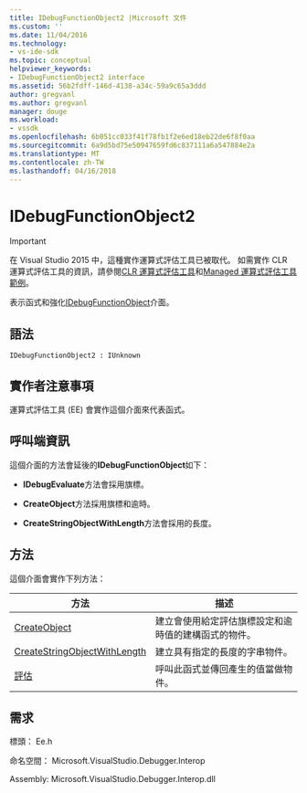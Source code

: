 ```yaml
---
title: IDebugFunctionObject2 |Microsoft 文件
ms.custom: ''
ms.date: 11/04/2016
ms.technology:
- vs-ide-sdk
ms.topic: conceptual
helpviewer_keywords:
- IDebugFunctionObject2 interface
ms.assetid: 56b2fdff-146d-4138-a34c-59a9c65a3ddd
author: gregvanl
ms.author: gregvanl
manager: douge
ms.workload:
- vssdk
ms.openlocfilehash: 6b051cc033f41f78fb1f2e6ed18eb22de6f8f0aa
ms.sourcegitcommit: 6a9d5bd75e50947659fd6c837111a6a547884e2a
ms.translationtype: MT
ms.contentlocale: zh-TW
ms.lasthandoff: 04/16/2018
---
```

# <a name="idebugfunctionobject2"></a>IDebugFunctionObject2
> [!IMPORTANT]
>  在 Visual Studio 2015 中，這種實作運算式評估工具已被取代。 如需實作 CLR 運算式評估工具的資訊，請參閱[CLR 運算式評估工具](https://github.com/Microsoft/ConcordExtensibilitySamples/wiki/CLR-Expression-Evaluators)和[Managed 運算式評估工具範例](https://github.com/Microsoft/ConcordExtensibilitySamples/wiki/Managed-Expression-Evaluator-Sample)。  
  
 表示函式和強化[IDebugFunctionObject](../../../extensibility/debugger/reference/idebugfunctionobject.md)介面。  
  
## <a name="syntax"></a>語法  
  
```  
IDebugFunctionObject2 : IUnknown  
```  
  
## <a name="notes-for-implementers"></a>實作者注意事項  
 運算式評估工具 (EE) 會實作這個介面來代表函式。  
  
## <a name="notes-for-callers"></a>呼叫端資訊  
 這個介面的方法會延後的**IDebugFunctionObject**如下：  
  
-   **IDebugEvaluate**方法會採用旗標。  
  
-   **CreateObject**方法採用旗標和逾時。  
  
-   **CreateStringObjectWithLength**方法會採用的長度。  
  
## <a name="methods"></a>方法  
 這個介面會實作下列方法：  
  
|方法|描述|  
|------------|-----------------|  
|[CreateObject](../../../extensibility/debugger/reference/idebugfunctionobject2-createobject.md)|建立會使用給定評估旗標設定和逾時值的建構函式的物件。|  
|[CreateStringObjectWithLength](../../../extensibility/debugger/reference/idebugfunctionobject2-createstringobjectwithlength.md)|建立具有指定的長度的字串物件。|  
|[評估](../../../extensibility/debugger/reference/idebugfunctionobject2-evaluate.md)|呼叫此函式並傳回產生的值當做物件。|  
  
## <a name="requirements"></a>需求  
 標頭： Ee.h  
  
 命名空間： Microsoft.VisualStudio.Debugger.Interop  
  
 Assembly: Microsoft.VisualStudio.Debugger.Interop.dll